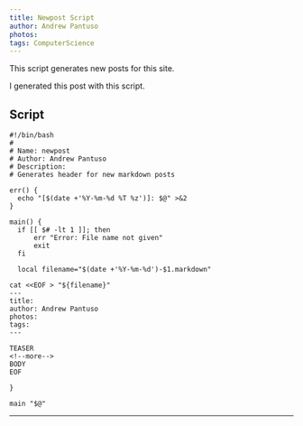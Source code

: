```yaml
---
title: Newpost Script
author: Andrew Pantuso
photos: 
tags: ComputerScience
---
```


This script generates new posts for this site.
<!--more-->

I generated this post with this script. 

## Script

``` { .bash .numberLines }
#!/bin/bash
#
# Name: newpost
# Author: Andrew Pantuso
# Description:
# Generates header for new markdown posts 

err() {
  echo "[$(date +'%Y-%m-%d %T %z')]: $@" >&2
}

main() {
  if [[ $# -lt 1 ]]; then
      err "Error: File name not given"
      exit
  fi
  
  local filename="$(date +'%Y-%m-%d')-$1.markdown"

cat <<EOF > "${filename}"
---
title:
author: Andrew Pantuso
photos: 
tags:
---

TEASER
<!--more-->
BODY
EOF

}

main "$@"
```
---
